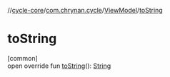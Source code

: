 //[cycle-core](../../../index.md)/[com.chrynan.cycle](../index.md)/[ViewModel](index.md)/[toString](to-string.md)

# toString

[common]\
open override fun [toString](to-string.md)(): [String](https://kotlinlang.org/api/latest/jvm/stdlib/kotlin/-string/index.html)
